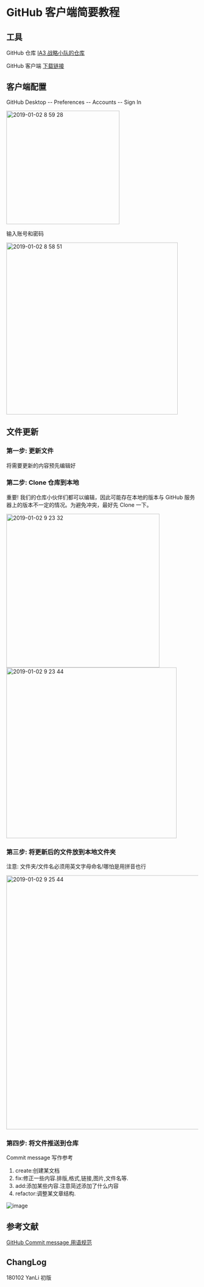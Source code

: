# GitHub 客户端简要教程

## 工具

GitHub 仓库 [IA3 战略小队的仓库](https://github.com/ViolaChen/corporate-strategic)

GitHub 客户端 [下载链接](https://desktop.github.com/)

## 客户端配置

GitHub Desktop -- Preferences -- Accounts -- Sign In

<img width="297" alt="2019-01-02 8 59 28" src="https://user-images.githubusercontent.com/17810472/50593026-9c9d0280-0ed1-11e9-957f-3bc721a6ec44.png">

输入账号和密码

<img width="450" alt="2019-01-02 8 58 51" src="https://user-images.githubusercontent.com/17810472/50593013-8f801380-0ed1-11e9-8f34-ef4dd559edd7.png">


## 文件更新

### 第一步: 更新文件

将需要更新的内容预先编辑好

### 第二步: Clone 仓库到本地

重要! 我们的仓库小伙伴们都可以编辑，因此可能存在本地的版本与 GitHub 服务器上的版本不一定的情况。为避免冲突，最好先 Clone 一下。



<img width="402" alt="2019-01-02 9 23 32" src="https://user-images.githubusercontent.com/17810472/50593775-c99ee480-0ed4-11e9-95c0-077763f4f5a1.png">


<img width="447" alt="2019-01-02 9 23 44" src="https://user-images.githubusercontent.com/17810472/50593765-bee44f80-0ed4-11e9-8f09-2902264a926e.png">


### 第三步: 将更新后的文件放到本地文件夹

注意: 文件夹/文件名必须用英文字母命名!哪怕是用拼音也行

<img width="665" alt="2019-01-02 9 25 44" src="https://user-images.githubusercontent.com/17810472/50593824-023ebe00-0ed5-11e9-9ec8-403abd157522.png">



### 第四步: 将文件推送到仓库

Commit message 写作参考

1. create:创建某文档
2. fix:修正一些内容.排版,格式,链接,图片,文件名等.
3. add:添加某些内容.注意简述添加了什么内容
4. refactor:调整某文章结构.


![image](https://user-images.githubusercontent.com/17810472/50594148-5a29f480-0ed6-11e9-81a7-76fe7b2fe270.png)


## 参考文献

[GitHub Commit message 用语规范](https://github.com/OpenMindClub/Share/wiki/HbGitHubCommitMessage)

## ChangLog

180102 YanLi 初版













